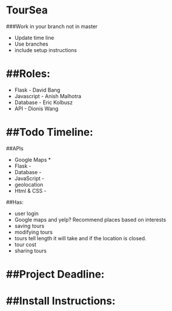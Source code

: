 TourSea
====
###Work in your branch not in master


* Update time line
* Use branches
* include setup instructions

##Roles:
=====
* Flask - David Bang
* Javascript - Anish Malhotra
* Database - Eric Kolbusz
* API - Dionis Wang


##Todo Timeline:
=======

##APIs
* Google Maps
  *   
* Flask -
* Database -
* JavaScript -
* geolocation
* Html & CSS -

##Has:
* user login
* Google maps and yelp? Recommend places based on interests
* saving tours
* modifying tours
* tours tell length it will take and if the location is closed.
* tour cost
* sharing tours


##Project Deadline:
=========

##Install Instructions:
========
